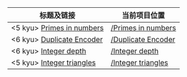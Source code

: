 |标题及链接|当前项目位置|
|---|---|
|<5 kyu> [Primes in numbers]|[/Primes in numbers]|
|<6 kyu> [Duplicate Encoder]|[/Duplicate Encoder]|
|<6 kyu> [Integer depth]|[/Integer depth]|
|<5 kyu> [Integer triangles]|[/Integer triangles]|


[Primes in numbers]: https://www.codewars.com/kata/54d512e62a5e54c96200019e
[/Primes in numbers]: Primes%20in%20numbers
[Duplicate Encoder]: https://www.codewars.com/kata/54b42f9314d9229fd6000d9c
[/Duplicate Encoder]: Duplicate%20Encoder
[Integer depth]: https://www.codewars.com/kata/59b401e24f98a813f9000026
[/Integer depth]: Integer%20depth
[Integer triangles]: https://www.codewars.com/kata/integer-triangles
[/Integer triangles]: Integer%20triangles
